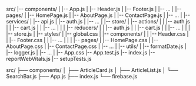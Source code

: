 src/
|-- components/
|   |-- App.js
|   |-- Header.js
|   |-- Footer.js
|   |-- ...
|
|-- pages/
|   |-- HomePage.js
|   |-- AboutPage.js
|   |-- ContactPage.js
|   |-- ...
|
|-- services/
|   |-- api.js
|   |-- auth.js
|   |-- ...
|
|-- store/
|   |-- actions/
|   |   |-- auth.js
|   |   |-- cart.js
|   |   |-- ...
|   |
|   |-- reducers/
|   |   |-- auth.js
|   |   |-- cart.js
|   |   |-- ...
|   |
|   |-- store.js
|
|-- styles/
|   |-- global.css
|   |-- components/
|   |   |-- Header.css
|   |   |-- Footer.css
|   |   |-- ...
|   |
|   |-- pages/
|       |-- HomePage.css
|       |-- AboutPage.css
|       |-- ContactPage.css
|       |-- ...
|
|-- utils/
|   |-- formatDate.js
|   |-- logger.js
|   |-- ...
|
|-- App.css
|-- App.test.js
|-- index.js
|-- reportWebVitals.js
|-- setupTests.js


src/
├── components/
│   ├── ArticleCard.js
│   ├── ArticleList.js
│   └── SearchBar.js
├── App.js
├── index.js
└── firebase.js